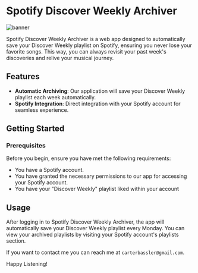 # Spotify Discover Weekly Archiver

![banner](https://storage.googleapis.com/pr-newsroom-wp/1/2018/11/Spotify_Logo_CMYK_Green.png)

Spotify Discover Weekly Archiver is a web app designed to automatically save your Discover Weekly playlist on Spotify, ensuring you never lose your favorite songs. This way, you can always revisit your past week's discoveries and relive your musical journey.

## Features

- **Automatic Archiving**: Our application will save your Discover Weekly playlist each week automatically.
- **Spotify Integration**: Direct integration with your Spotify account for seamless experience.

## Getting Started

### Prerequisites

Before you begin, ensure you have met the following requirements:
- You have a Spotify account.
- You have granted the necessary permissions to our app for accessing your Spotify account.
- You have your "Discover Weekly" playlist liked within your account

## Usage

After logging in to Spotify Discover Weekly Archiver, the app will automatically save your Discover Weekly playlist every Monday. You can view your archived playlists by visiting your Spotify account's playlists section.

If you want to contact me you can reach me at `carterbassler@gmail.com`.

Happy Listening!
